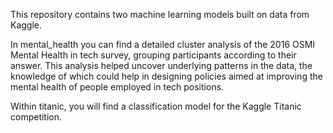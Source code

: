 This repository contains two machine learning models built on data from Kaggle.


In mental_health you can find a detailed cluster analysis of the 2016 OSMI Mental Health in tech survey, grouping participants according to their answer. This analysis helped uncover underlying patterns in the data,
the knowledge of which could help in designing policies aimed at improving the mental health of people employed in tech positions.

Within titanic, you will find a classification model for the Kaggle Titanic competition.
